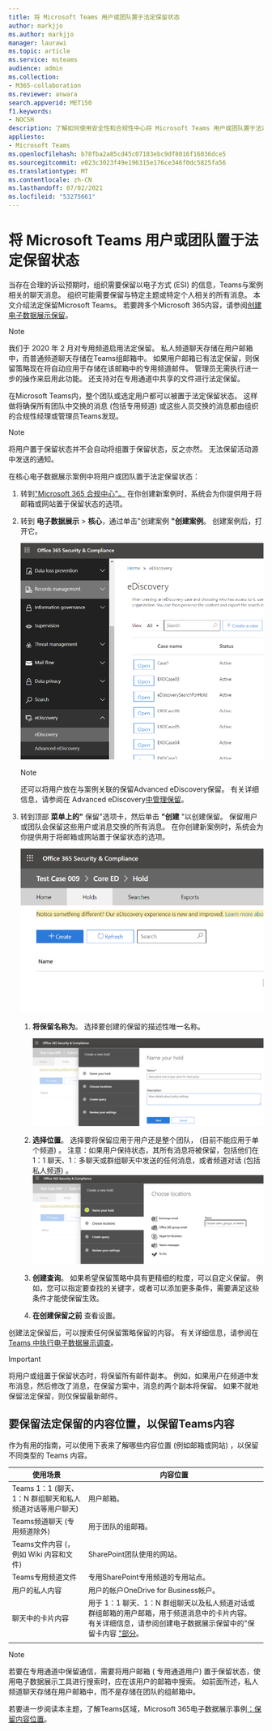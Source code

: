 ```yaml
---
title: 将 Microsoft Teams 用户或团队置于法定保留状态
author: markjjo
ms.author: markjjo
manager: laurawi
ms.topic: article
ms.service: msteams
audience: admin
ms.collection:
- M365-collaboration
ms.reviewer: anwara
search.appverid: MET150
f1.keywords:
- NOCSH
description: 了解如何使用安全性和合规性中心将 Microsoft Teams 用户或团队置于法定保留状态，以及了解根据数据要求哪些内容需要法定保留。
appliesto:
- Microsoft Teams
ms.openlocfilehash: b78fba2a85cd45c07183ebc9df8016f16036dce5
ms.sourcegitcommit: e023c3023f49e196315e176ce346f0dc5825fa56
ms.translationtype: MT
ms.contentlocale: zh-CN
ms.lasthandoff: 07/02/2021
ms.locfileid: "53275661"
---
```

# <a name="place-a-microsoft-teams-user-or-team-on-legal-hold"></a>将 Microsoft Teams 用户或团队置于法定保留状态

当存在合理的诉讼预期时，组织需要保留以电子方式 (ESI) 的信息，Teams与案例相关的聊天消息。 组织可能需要保留与特定主题或特定个人相关的所有消息。 本文介绍法定保留Microsoft Teams。 若要跨多个Microsoft 365内容，请参阅[创建电子数据展示保留](https://docs.microsoft.com/microsoft-365/compliance/create-ediscovery-holds)。

> [!NOTE]
> 我们于 2020 年 2 月对专用频道启用法定保留。 私人频道聊天存储在用户邮箱中，而普通频道聊天存储在Teams组邮箱中。 如果用户邮箱已有法定保留，则保留策略现在将自动应用于存储在该邮箱中的专用频道邮件。 管理员无需执行进一步的操作来启用此功能。 还支持对在专用通道中共享的文件进行法定保留。

在Microsoft Teams内，整个团队或选定用户都可以被置于法定保留状态。 这样做将确保所有团队中交换的消息 (包括专用频道) 或这些人员交换的消息都由组织的合规性经理或管理员Teams发现。

> [!NOTE]
> 将用户置于保留状态并不会自动将组置于保留状态，反之亦然。
> 无法保留活动源中发送的通知。

在核心电子数据展示案例中将用户或团队置于法定保留状态：

1. 转到["Microsoft 365 合规中心"。](https://compliance.microsoft.com) 在你创建新案例时，系统会为你提供用于将邮箱或网站置于保留状态的选项。

2. 转到 **电子数据展示**  >  **核心**，通过单击"创建案例 **"创建案例**。 创建案例后，打开它。
  
   ![Microsoft Teams"电子数据展示"选项卡，显示"创建案例"按钮。](media/LegalHold1.png)

   > [!NOTE]
   > 还可以将用户放在与案例关联的保留Advanced eDiscovery保留。 有关详细信息，请参阅在 Advanced eDiscovery[中管理保留](https://docs.microsoft.com/microsoft-365/compliance/managing-holds)。

3. 转到顶部 **菜单上的"** 保留"选项卡，然后单击 **"创建** "以创建保留。 保留用户或团队会保留这些用户或消息交换的所有消息。 在你创建新案例时，系统会为你提供用于将邮箱或网站置于保留状态的选项。

   ![显示选中了"保留"选项卡和下方的"创建"按钮的图像。](media/LegalHold2.png)
    
    1. **将保留名称为**。 选择要创建的保留的描述性唯一名称。
  
       ![此屏幕截图显示"命名保留"选项卡，可在其中输入要创建的保留的名称和说明。](media/LegalHold3.png)

    1. **选择位置**。 选择要将保留应用于用户还是整个团队， (目前不能应用于单个频道) 。 注意：如果用户保持状态，其所有消息将被保留，包括他们在 1：1 聊天、1：多聊天或群组聊天中发送的任何消息，或者频道对话 (包括私人频道) 。
    ![在这里，我们提供了"创建新保留"的"选择位置"部分，您可以在其中决定要应用到的 M365 选项Microsoft Teams选项（包括 Microsoft Teams）。](media/LegalHold4.png)

    2. **创建查询**。 如果希望保留策略中具有更精细的粒度，可以自定义保留。 例如，您可以指定要查找的关键字，或者可以添加更多条件，需要满足这些条件才能使保留生效。
    
    3. **在创建保留之前** 查看设置。

创建法定保留后，可以搜索任何保留策略保留的内容。 有关详细信息，请参阅在[Teams 中执行电子数据展示调查](eDiscovery-investigation.md)。

> [!IMPORTANT]
> 将用户或组置于保留状态时，将保留所有邮件副本。 例如，如果用户在频道中发布消息，然后修改了消息，在保留方案中，消息的两个副本将保留。 如果不就地保留法定保留，则仅保留最新邮件。

## <a name="content-locations-to-place-on-legal-hold-to-preserve-teams-content"></a>要保留法定保留的内容位置，以保留Teams内容

作为有用的指南，可以使用下表来了解哪些内容位置 (例如邮箱或网站) ，以保留不同类型的 Teams 内容。

|使用场景  |内容位置  |
|---------|---------|
|Teams 1：1 (聊天、1：N 群组聊天和私人频道对话等用户聊天)      |用户邮箱。         |
|Teams频道聊天 (专用频道除外)     |用于团队的组邮箱。         |
|Teams文件内容 (，例如 Wiki 内容和文件)      |SharePoint团队使用的网站。         |
|Teams专用频道文件     |专用SharePoint专用频道的专用站点。     |
|用户的私人内容     |用户的帐户OneDrive for Business帐户。         |
|聊天中的卡片内容|用于 1：1 聊天、1：N 群组聊天以及私人频道对话或群组邮箱的用户邮箱，用于频道消息中的卡片内容。 有关详细信息，请参阅创建电子数据展示保留中的"保留卡内容 ["部分](/microsoft-365/compliance/create-ediscovery-holds#preserve-card-content)。
||||

> [!NOTE]
> 若要在专用通道中保留通信，需要将用户邮箱 ( 专用通道用户) 置于保留状态，使用电子数据展示工具进行搜索时，应在该用户的邮箱中搜索。 如前面所述，私人频道聊天存储在用户邮箱中，而不是存储在团队的组邮箱中。

若要进一步阅读本主题，了解Teams区域，Microsoft 365电子数据展示事例[：保留内容位置](/microsoft-365/compliance/ediscovery-cases#step-4-place-content-locations-on-hold)。
